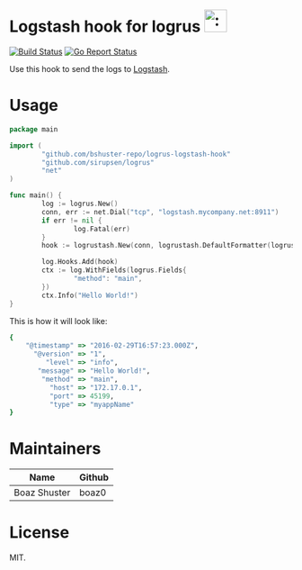 # Logstash hook for logrus <img src="http://i.imgur.com/hTeVwmJ.png" width="40" height="40" alt=":walrus:" class="emoji" title=":walrus:" />
[![Build Status](https://travis-ci.org/bshuster-repo/logrus-logstash-hook.svg?branch=master)](https://travis-ci.org/bshuster-repo/logrus-logstash-hook)
[![Go Report Status](https://goreportcard.com/badge/github.com/bshuster-repo/logrus-logstash-hook)](https://goreportcard.com/report/github.com/bshuster-repo/logrus-logstash-hook)

Use this hook to send the logs to [Logstash](https://www.elastic.co/products/logstash).

# Usage

```go
package main

import (
        "github.com/bshuster-repo/logrus-logstash-hook"
        "github.com/sirupsen/logrus"
        "net"
)

func main() {
        log := logrus.New()
        conn, err := net.Dial("tcp", "logstash.mycompany.net:8911")
        if err != nil {
                log.Fatal(err)
        }
        hook := logrustash.New(conn, logrustash.DefaultFormatter(logrus.Fields{"type": "myappName"}))

        log.Hooks.Add(hook)
        ctx := log.WithFields(logrus.Fields{
                "method": "main",
        })
        ctx.Info("Hello World!")
}

```

This is how it will look like:

```ruby
{
    "@timestamp" => "2016-02-29T16:57:23.000Z",
      "@version" => "1",
         "level" => "info",
       "message" => "Hello World!",
        "method" => "main",
          "host" => "172.17.0.1",
          "port" => 45199,
          "type" => "myappName"
}
```

# Maintainers

Name         | Github    |
------------ | --------- |
Boaz Shuster | boaz0     |

# License

MIT.
